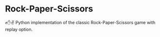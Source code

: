 # Rock-Paper-Scissors
✊✋✌ Python implementation of the classic Rock-Paper-Scissors game with replay option.
